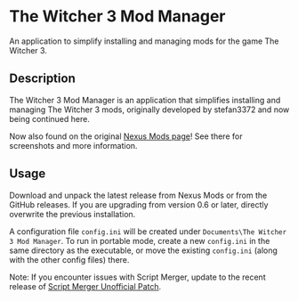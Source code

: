 # The Witcher 3 Mod Manager

An application to simplify installing and managing mods for the game The Witcher 3.

## Description

The Witcher 3 Mod Manager is an application that simplifies installing and managing The Witcher 3 mods, originally developed by stefan3372 and now being continued here.

Now also found on the original [Nexus Mods page](https://www.nexusmods.com/witcher3/mods/2678)!
See there for screenshots and more information.

## Usage

Download and unpack the latest release from Nexus Mods or from the GitHub releases. If you are upgrading from version 0.6 or later, directly overwrite the previous installation.

A configuration file `config.ini` will be created under `Documents\The Witcher 3 Mod Manager`.
To run in portable mode, create a new `config.ini` in the same directory as the executable, or move the existing `config.ini` (along with the other config files) there.

Note: If you encounter issues with Script Merger, update to the recent release of [Script Merger Unofficial Patch](https://www.nexusmods.com/witcher3/mods/3395).
